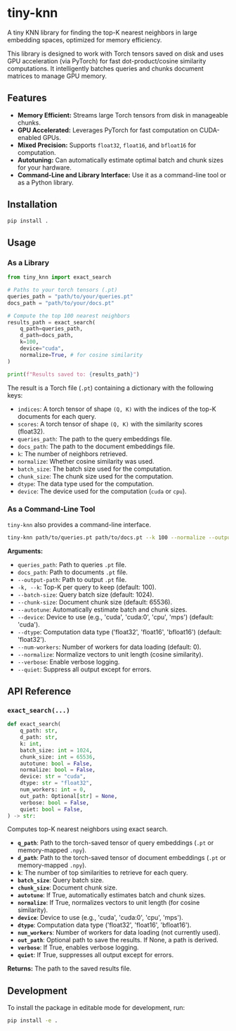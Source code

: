 # tiny-knn

A tiny KNN library for finding the top-K nearest neighbors in large embedding spaces, optimized for memory efficiency.

This library is designed to work with Torch tensors saved on disk and uses GPU acceleration (via PyTorch) for fast dot-product/cosine similarity computations. It intelligently batches queries and chunks document matrices to manage GPU memory.

## Features

-   **Memory Efficient:** Streams large Torch tensors from disk in manageable chunks.
-   **GPU Accelerated:** Leverages PyTorch for fast computation on CUDA-enabled GPUs.
-   **Mixed Precision:** Supports `float32`, `float16`, and `bfloat16` for computation.
-   **Autotuning:** Can automatically estimate optimal batch and chunk sizes for your hardware.
-   **Command-Line and Library Interface:** Use it as a command-line tool or as a Python library.

## Installation

```bash
pip install .
```

## Usage

### As a Library

```python
from tiny_knn import exact_search

# Paths to your torch tensors (.pt)
queries_path = "path/to/your/queries.pt"
docs_path = "path/to/your/docs.pt"

# Compute the top 100 nearest neighbors
results_path = exact_search(
    q_path=queries_path,
    d_path=docs_path,
    k=100,
    device="cuda",
    normalize=True, # for cosine similarity
)

print(f"Results saved to: {results_path}")
```

The result is a Torch file (`.pt`) containing a dictionary with the following keys:
- `indices`: A torch tensor of shape `(Q, K)` with the indices of the top-K documents for each query.
- `scores`: A torch tensor of shape `(Q, K)` with the similarity scores (float32).
- `queries_path`: The path to the query embeddings file.
- `docs_path`: The path to the document embeddings file.
- `k`: The number of neighbors retrieved.
- `normalize`: Whether cosine similarity was used.
- `batch_size`: The batch size used for the computation.
- `chunk_size`: The chunk size used for the computation.
- `dtype`: The data type used for the computation.
- `device`: The device used for the computation (`cuda` or `cpu`).


### As a Command-Line Tool

`tiny-knn` also provides a command-line interface.

```bash
tiny-knn path/to/queries.pt path/to/docs.pt --k 100 --normalize --output-path results.pt
```

**Arguments:**

-   `queries_path`: Path to queries `.pt` file.
-   `docs_path`: Path to documents `.pt` file.
-   `--output-path`: Path to output `.pt` file.
-   `-k, --k`: Top-K per query to keep (default: 100).
-   `--batch-size`: Query batch size (default: 1024).
-   `--chunk-size`: Document chunk size (default: 65536).
-   `--autotune`: Automatically estimate batch and chunk sizes.
-   `--device`: Device to use (e.g., 'cuda', 'cuda:0', 'cpu', 'mps') (default: 'cuda').
-   `--dtype`: Computation data type ('float32', 'float16', 'bfloat16') (default: 'float32').
-   `--num-workers`: Number of workers for data loading (default: 0).
-   `--normalize`: Normalize vectors to unit length (cosine similarity).
-   `--verbose`: Enable verbose logging.
-   `--quiet`: Suppress all output except for errors.

## API Reference

### `exact_search(...)`

```python
def exact_search(
    q_path: str,
    d_path: str,
    k: int,
    batch_size: int = 1024,
    chunk_size: int = 65536,
    autotune: bool = False,
    normalize: bool = False,
    device: str = "cuda",
    dtype: str = "float32",
    num_workers: int = 0,
    out_path: Optional[str] = None,
    verbose: bool = False,
    quiet: bool = False,
) -> str:
```

Computes top-K nearest neighbors using exact search.

-   **`q_path`**: Path to the torch-saved tensor of query embeddings (`.pt` or memory-mapped `.npy`).
-   **`d_path`**: Path to the torch-saved tensor of document embeddings (`.pt` or memory-mapped `.npy`).
-   **`k`**: The number of top similarities to retrieve for each query.
-   **`batch_size`**: Query batch size.
-   **`chunk_size`**: Document chunk size.
-   **`autotune`**: If True, automatically estimates batch and chunk sizes.
-   **`normalize`**: If True, normalizes vectors to unit length (for cosine similarity).
-   **`device`**: Device to use (e.g., 'cuda', 'cuda:0', 'cpu', 'mps').
-   **`dtype`**: Computation data type ('float32', 'float16', 'bfloat16').
-   **`num_workers`**: Number of workers for data loading (not currently used).
-   **`out_path`**: Optional path to save the results. If None, a path is derived.
-   **`verbose`**: If True, enables verbose logging.
-   **`quiet`**: If True, suppresses all output except for errors.

**Returns:** The path to the saved results file.

## Development

To install the package in editable mode for development, run:

```bash
pip install -e .
```